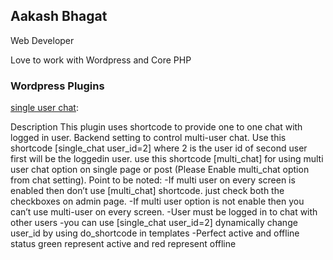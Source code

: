 ## Aakash Bhagat

Web Developer

Love to work with Wordpress and Core PHP


### Wordpress Plugins

[single user chat](https://wordpress.org/plugins/single-user-chat/):

 Description
 This plugin uses shortcode to provide one to one chat with logged in user.
 Backend setting to control multi-user chat.
 Use this shortcode [single_chat user_id=2] where 2 is the user id of second user first will be the loggedin user.
 use this shortcode [multi_chat] for using multi user chat option on single page or post (Please Enable multi_chat option from chat setting).
 Point to be noted:
  -If multi user on every screen is enabled then don’t use [multi_chat] shortcode. just check both the checkboxes on admin    page.
  -If multi user option is not enable then you can’t use multi-user on every screen.
  -User must be logged in to chat with other users
  -you can use [single_chat user_id=2] dynamically change user_id by using do_shortcode in templates
  -Perfect active and offline status green represent active and red represent offline

